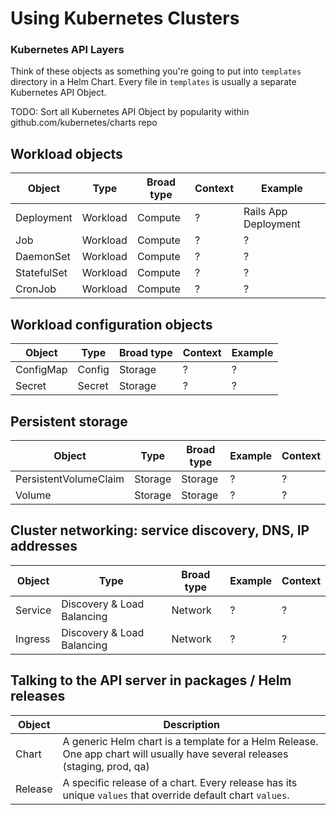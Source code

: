 # Using Kubernetes Clusters

### Kubernetes API Layers

Think of these objects as something you're going to put into `templates` directory in a Helm Chart. Every file in `templates` is usually a separate Kubernetes API Object.

TODO: Sort all Kubernetes API Object by popularity within github.com/kubernetes/charts repo

##  Workload objects

| Object | Type | Broad type | Context | Example |
| --- | --- | --- | --- | --- |
| Deployment | Workload | Compute | ? | Rails App Deployment |
| Job | Workload | Compute | ? | ? |
| DaemonSet | Workload | Compute | ? | ? |
| StatefulSet | Workload | Compute | ? | ? |
| CronJob | Workload | Compute | ? | ? |

## Workload configuration objects

| Object | Type | Broad type | Context | Example |
| --- | --- | --- | --- | --- |
| ConfigMap | Config | Storage | ? | ? |
| Secret | Secret | Storage | ? | ? |

## Persistent storage

| Object | Type | Broad type | Example | Context |
| --- | --- | --- | --- | --- |
| PersistentVolumeClaim | Storage | Storage | ? | ? |
| Volume | Storage | Storage | ? | ? |

## Cluster networking: service discovery, DNS, IP addresses

| Object | Type | Broad type | Example | Context |
| --- | --- | --- | --- | --- |
| Service | Discovery & Load Balancing | Network | ? | ? |
| Ingress | Discovery & Load Balancing | Network | ? | ? |

## Talking to the API server in packages / Helm releases

| Object | Description |
| --- | --- |
| Chart | A generic Helm chart is a template for a Helm Release. One app chart will usually have several releases (staging, prod, qa) |
| Release | A specific release of a chart. Every release has its unique `values` that override default chart `values`.
